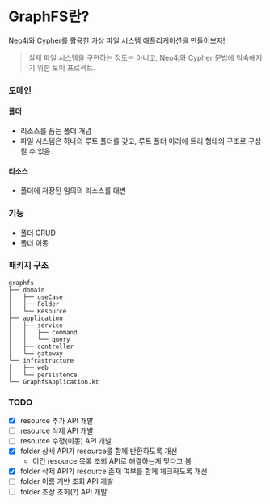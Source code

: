 # GraphFS란?
Neo4j와 Cypher를 활용한 가상 파일 시스템 애플리케이션을 만들어보자!
> 실제 파일 시스템을 구현하는 정도는 아니고, Neo4j와 Cypher 문법에 익숙해지기 위한 토이 프로젝트.

### 도메인
#### 폴더
- 리소스를 품는 폴더 개념
- 파일 시스템은 하나의 루트 폴더를 갖고, 루트 폴더 아래에 트리 형태의 구조로 구성될 수 있음.

#### 리소스
- 폴더에 저장된 임의의 리소스를 대변

### 기능
- 폴더 CRUD
- 폴더 이동

### 패키지 구조
```
graphfs
├── domain
│   ├── useCase
│   ├── Folder
│   └── Resource
├── application
│   ├── service
│   │   ├── command
│   │   └── query        
│   ├── controller
│   └── gateway
└── infrastructure
│   ├── web
│   └── persistence
└── GraphfsApplication.kt    
```

### TODO
- [x] resource 추가 API 개발
- [ ] resource 삭제 API 개발
- [ ] resource 수정(이동) API 개발
- [x] folder 상세 API가 resource를 함께 반환하도록 개선
  - 이건 resource 목록 조회 API로 해결하는게 맞다고 봄
- [x] folder 삭제 API가 resource 존재 여부를 함께 체크하도록 개선
- [ ] folder 이름 기반 조회 API 개발
- [ ] folder 조상 조회(?) API 개발